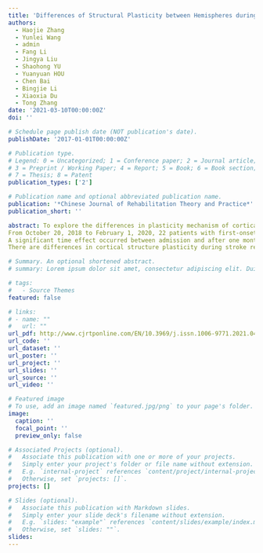 ```yaml
---
title: 'Differences of Structural Plasticity between Hemispheres during Rehabilitation for Subacute Stroke'
authors:
  - Haojie Zhang
  - Yunlei Wang
  - admin
  - Fang Li
  - Jingya Liu
  - Shaohong YU
  - Yuanyuan HOU
  - Chen Bai
  - Bingjie Li
  - Xiaoxia Du
  - Tong Zhang
date: '2021-03-10T00:00:00Z'
doi: ''

# Schedule page publish date (NOT publication's date).
publishDate: '2017-01-01T00:00:00Z'

# Publication type.
# Legend: 0 = Uncategorized; 1 = Conference paper; 2 = Journal article;
# 3 = Preprint / Working Paper; 4 = Report; 5 = Book; 6 = Book section;
# 7 = Thesis; 8 = Patent
publication_types: ['2']

# Publication name and optional abbreviated publication name.
publication: '*Chinese Journal of Rehabilitation Theory and Practice*'
publication_short: ''

abstract: To explore the differences in plasticity mechanism of cortical structure between hemispheres during rehabilitation for stroke patients at subacute stage.
From October 20, 2018 to February 1, 2020, 22 patients with first-onset subcortical ischemic stroke completed the assessments of MRI and clinical evaluation at admission, and after one and two months of rehabilitation. Cortical surface area, thickness, and volume were measured to evaluate cortical structure plasticity. Two-way repeated measures analyses of variance were implemented to estimate dynamic cortical morphology changes and differences between hemispheres.
A significant time effect occurred between admission and after one month of rehabilitation for both hemispheres. Cortical surface area, thickness and volume for most regions in both hemispheres gradually decreased, while parahippocampal gyrus thickness and volume increased. The surface area and volume of postcentral gyrus was significant between both hemispheres (F > 4.305, P < 0.05), in which ipsilesional hemisphere was lower than contralesional hemisphere. The reduction of the thickness (r = -0.474, P = 0.026) and volume (r = -0.432, P = 0.044) of postcentral gyrus in ipsilesional hemisphere was negatively correlated with the recovery rate of motor function.
There are differences in cortical structure plasticity during stroke rehabilitation between hemispheres. Cortical morphology markedly changes in the first two months poststroke. The greater the reduction in thickness and volume of postcentral gyrus in ipsilesional hemisphere is, the worse the recovery of motor function may be.

# Summary. An optional shortened abstract.
# summary: Lorem ipsum dolor sit amet, consectetur adipiscing elit. Duis posuere tellus ac convallis placerat. Proin tincidunt magna sed ex sollicitudin condimentum.

# tags:
#   - Source Themes
featured: false

# links:
# - name: ""
#   url: ""
url_pdf: http://www.cjrtponline.com/EN/10.3969/j.issn.1006-9771.2021.04.008
url_code: ''
url_dataset: ''
url_poster: ''
url_project: ''
url_slides: ''
url_source: ''
url_video: ''

# Featured image
# To use, add an image named `featured.jpg/png` to your page's folder.
image:
  caption: ''
  focal_point: ''
  preview_only: false

# Associated Projects (optional).
#   Associate this publication with one or more of your projects.
#   Simply enter your project's folder or file name without extension.
#   E.g. `internal-project` references `content/project/internal-project/index.md`.
#   Otherwise, set `projects: []`.
projects: []

# Slides (optional).
#   Associate this publication with Markdown slides.
#   Simply enter your slide deck's filename without extension.
#   E.g. `slides: "example"` references `content/slides/example/index.md`.
#   Otherwise, set `slides: ""`.
slides:
---
```

